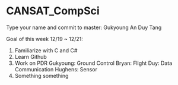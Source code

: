 # CANSAT_CompSci

Type your name and commit to master:
Gukyoung An
Duy Tang


Goal of this week 12/19 ~ 12/21:

1. Familiarize with C and C#
2. Learn Github
3. Work on PDR
	Gukyoung: Ground Control
	Bryan: Flight
	Duy: Data Communication
  	Hughens: Sensor
4. Something something